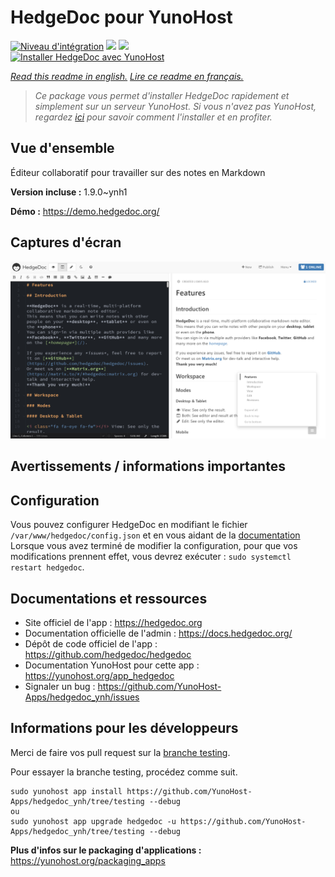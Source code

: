# HedgeDoc pour YunoHost

[![Niveau d'intégration](https://dash.yunohost.org/integration/hedgedoc.svg)](https://dash.yunohost.org/appci/app/hedgedoc) ![](https://ci-apps.yunohost.org/ci/badges/hedgedoc.status.svg) ![](https://ci-apps.yunohost.org/ci/badges/hedgedoc.maintain.svg)  
[![Installer HedgeDoc avec YunoHost](https://install-app.yunohost.org/install-with-yunohost.svg)](https://install-app.yunohost.org/?app=hedgedoc)

*[Read this readme in english.](./README.md)*
*[Lire ce readme en français.](./README_fr.md)*

> *Ce package vous permet d'installer HedgeDoc rapidement et simplement sur un serveur YunoHost.
Si vous n'avez pas YunoHost, regardez [ici](https://yunohost.org/#/install) pour savoir comment l'installer et en profiter.*

## Vue d'ensemble

Éditeur collaboratif pour travailler sur des notes en Markdown

**Version incluse :** 1.9.0~ynh1

**Démo :** https://demo.hedgedoc.org/

## Captures d'écran

![](./doc/screenshots/screenshot.png)

## Avertissements / informations importantes

## Configuration

Vous pouvez configurer HedgeDoc en modifiant le fichier `/var/www/hedgedoc/config.json` et en vous aidant de la [documentation](https://github.com/hedgedoc/hedgedoc/blob/master/docs/configuration.md)  
Lorsque vous avez terminé de modifier la configuration, pour que vos modifications prennent effet, vous devrez exécuter : `sudo systemctl restart hedgedoc`.

## Documentations et ressources

* Site officiel de l'app : https://hedgedoc.org
* Documentation officielle de l'admin : https://docs.hedgedoc.org/
* Dépôt de code officiel de l'app : https://github.com/hedgedoc/hedgedoc
* Documentation YunoHost pour cette app : https://yunohost.org/app_hedgedoc
* Signaler un bug : https://github.com/YunoHost-Apps/hedgedoc_ynh/issues

## Informations pour les développeurs

Merci de faire vos pull request sur la [branche testing](https://github.com/YunoHost-Apps/hedgedoc_ynh/tree/testing).

Pour essayer la branche testing, procédez comme suit.
```
sudo yunohost app install https://github.com/YunoHost-Apps/hedgedoc_ynh/tree/testing --debug
ou
sudo yunohost app upgrade hedgedoc -u https://github.com/YunoHost-Apps/hedgedoc_ynh/tree/testing --debug
```

**Plus d'infos sur le packaging d'applications :** https://yunohost.org/packaging_apps